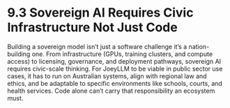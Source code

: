 # 9.3 Sovereign AI Requires Civic Infrastructure Not Just Code

Building a sovereign model isn’t just a software challenge it’s a nation-building one. From infrastructure (GPUs, training clusters, and compute access) to licensing, governance, and deployment pathways, sovereign AI requires civic-scale thinking. For JoeyLLM to be viable in public sector use cases, it has to run on Australian systems, align with regional law and ethics, and be adaptable to specific environments like schools, courts, and health services. Code alone can’t carry that responsibility an ecosystem must.